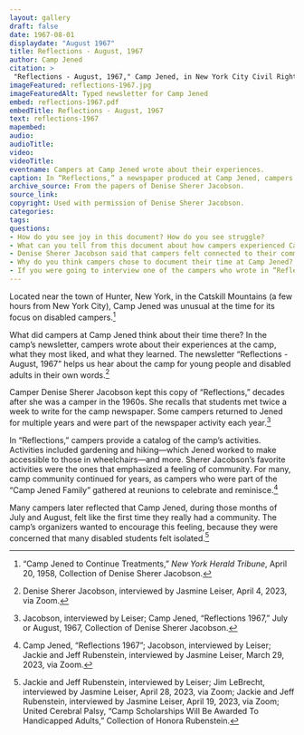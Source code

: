 ```yaml
--- 
layout: gallery
draft: false
date: 1967-08-01
displaydate: "August 1967"
title: Reflections - August, 1967
author: Camp Jened
citation: >
 "Reflections - August, 1967," Camp Jened, in New York City Civil Rights History Project, Accessed: [Month Day, Year], https://nyccivilrightshistory.org/site-preview/gallery/reflections-1967.
imageFeatured: reflections-1967.jpg
imageFeaturedAlt: Typed newsletter for Camp Jened
embed: reflections-1967.pdf
embedTitle: Reflections - August, 1967
text: reflections-1967
mapembed: 
audio: 
audioTitle: 
video: 
videoTitle: 
eventname: Campers at Camp Jened wrote about their experiences.
caption: In “Reflections,” a newspaper produced at Camp Jened, campers told each other about their experiences at camp.
archive_source: From the papers of Denise Sherer Jacobson.
source_link: 
copyright: Used with permission of Denise Sherer Jacobson.
categories: 
tags: 
questions: 
- How do you see joy in this document? How do you see struggle? 
- What can you tell from this document about how campers experienced Camp Jened? 
- Denise Sherer Jacobson said that campers felt connected to their community at Camp Jened. What can we tell from this document about what created that sense of community at Camp Jened? 
- Why do you think campers chose to document their time at Camp Jened? Why do you think some former campers kept documents about the camp, like “Reflections,” for so long after their time at camp ended? 
- If you were going to interview one of the campers who wrote in “Reflections,” what would you ask them?
--- 
```


Located near the town of Hunter, New York, in the Catskill Mountains (a few hours from New York City), Camp Jened was unusual at the time for its focus on disabled campers.[^1]

What did campers at Camp Jened think about their time there? In the camp’s newsletter, campers wrote about their experiences at the camp, what they most liked, and what they learned. The newsletter “Reflections - August, 1967” helps us hear about the camp for young people and disabled adults in their own words.[^2]

Camper Denise Sherer Jacobson kept this copy of “Reflections,” decades after she was a camper in the 1960s. She recalls that students met twice a week to write for the camp newspaper. Some campers returned to Jened for multiple years and were part of the newspaper activity each year.[^3]

In “Reflections,” campers provide a catalog of the camp’s activities. Activities included gardening and hiking—which Jened worked to make accessible to those in wheelchairs—and more. Sherer Jacobson’s favorite activities were the ones that emphasized a feeling of community. For many, camp community continued for years, as campers who were part of the “Camp Jened Family” gathered at reunions to celebrate and reminisce.[^4]

Many campers later reflected that Camp Jened, during those months of July and August, felt like the first time they really had a community. The camp’s organizers wanted to encourage this feeling, because they were concerned that many disabled students felt isolated.[^5]

[^1]: “Camp Jened to Continue Treatments,” *New York Herald Tribune*, April 20, 1958,  Collection of Denise Sherer Jacobson.

[^2]: Denise Sherer Jacobson, interviewed by Jasmine Leiser, April 4, 2023, via Zoom.

[^3]: Jacobson, interviewed by Leiser; Camp Jened, “Reflections 1967,” July or August, 1967, Collection of Denise Sherer Jacobson.

[^4]: Camp Jened, “Reflections 1967”; Jacobson, interviewed by Leiser; Jackie and Jeff Rubenstein, interviewed by Jasmine Leiser, March 29, 2023, via Zoom.

[^5]: Jackie and Jeff Rubenstein, interviewed by Leiser; Jim LeBrecht, interviewed by Jasmine Leiser, April 28, 2023, via Zoom; Jackie and Jeff Rubenstein, interviewed by Jasmine Leiser, April 19, 2023, via Zoom; United Cerebral Palsy, “Camp Scholarships Will Be Awarded To Handicapped Adults,” Collection of Honora Rubenstein.
